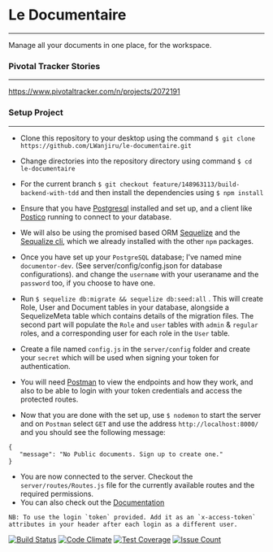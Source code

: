 # Le Documentaire
---
Manage all your documents in one place, for the workspace.

### Pivotal Tracker Stories
---
https://www.pivotaltracker.com/n/projects/2072191

### Setup Project
---

- Clone this repository to your desktop using the command `$ git clone https://github.com/LWanjiru/le-documentaire.git`

- Change directories into the repository directory using command `$ cd le-documentaire`

- For the current branch `$ git checkout feature/148963113/build-backend-with-tdd` and then install the dependencies using `$ npm install`

- Ensure that you have [Postgresql](https://www.postgresql.org) installed and set up, and a client like [Postico](https://eggerapps.at/postico/) running to connect to your database.

- We will also be using the promised based ORM [Sequelize](http://docs.sequelizejs.com) and the [Sequalize cli](http://docs.sequelizejs.com/manual/tutorial/migrations.html), which we already installed with the other `npm` packages.

- Once you have set up your `PostgreSQL` database; I've named mine `documentor-dev`.  (See server/config/config.json for database configurations). and change the `username` with your useraname and the `password` too, if you choose to have one.  

- Run `$ sequelize db:migrate && sequelize db:seed:all` . This will create Role, User and Document tables in your database, alongside a SequelizeMeta table which contains details of the migration files. The second part will populate the `Role` and `user` tables with `admin` & `regular` roles, and a corresponding user for each role in the `User` table.

- Create a file named `config.js` in the `server/config` folder and create your `secret` which will be used when signing your token for authentication. 

- You will need [Postman](https://www.getpostman.com/postman) to view the endpoints and how they work, and also to be able to login with your token credentials and access the protected routes.


- Now that you are done with the set up, use `$ nodemon` to start the server and on `Postman` select `GET` and use the address `http://localhost:8000/` and you should see the following message:

 ```
{
    "message": "No Public documents. Sign up to create one."
}
```
- You are now connected to the server. Checkout the `server/routes/Routes.js` file for the currently available routes and the required permissions. 
-  You can also check out the [Documentation](app.apiary.io/ledocumentaire)

```
NB: To use the login `token` provided. Add it as an `x-access-token` attributes in your header after each login as a different user. 

```


[![Build Status](https://travis-ci.org/LWanjiru/le-documentaire.svg?branch=master)](https://travis-ci.org/LWanjiru/le-documentaire)
[![Code Climate](https://codeclimate.com/github/LWanjiru/le-documentaire/badges/gpa.svg)](https://codeclimate.com/github/LWanjiru/le-documentaire)
[![Test Coverage](https://codeclimate.com/github/LWanjiru/le-documentaire/badges/coverage.svg)](https://codeclimate.com/github/LWanjiru/le-documentaire/coverage)
[![Issue Count](https://codeclimate.com/github/LWanjiru/le-documentaire/badges/issue_count.svg)](https://codeclimate.com/github/LWanjiru/le-documentaire)